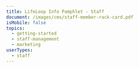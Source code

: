 ```yaml
---
title: LifeLoop Info Pamphlet - Staff
document: /images/cms/staff-member-rack-card.pdf
isMobile: false
topics:
  - getting-started
  - staff-management
  - marketing
userTypes:
  - staff
---
```

